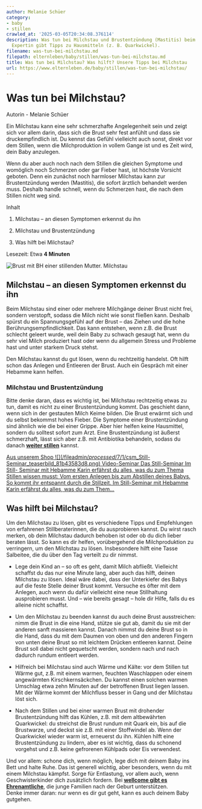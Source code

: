 ```yaml
---
author: Melanie Schüer
category:
- baby
- stillen
crawled_at: '2025-03-05T20:34:08.376114'
description: Was tun bei Milchstau und Brustentzündung (Mastitis) beim Stillen? Unsere
  Expertin gibt Tipps zu Hausmitteln (z. B. Quarkwickel).
filename: was-tun-bei-milchstau.md
filepath: elternleben/baby/stillen/was-tun-bei-milchstau.md
title: Was tun bei Milchstau? Was hilft? Unsere Tipps bei Milchstau
url: https://www.elternleben.de/baby/stillen/was-tun-bei-milchstau/
---
```


#  Was tun bei Milchstau?

Autorin - Melanie Schüer

Ein Milchstau kann eine sehr schmerzhafte Angelegenheit sein und zeigt sich
vor allem darin, dass sich die Brust sehr fest anfühlt und dass sie
druckempfindlich ist. Du kennst das Gefühl vielleicht auch sonst, direkt vor
dem Stillen, wenn die Milchproduktion in vollem Gange ist und es Zeit wird,
dein Baby anzulegen.

Wenn du aber auch noch nach dem Stillen die gleichen Symptome und womöglich
noch Schmerzen oder gar Fieber hast, ist höchste Vorsicht geboten. Denn ein
zunächst noch harmloser Milchstau kann zur Brustentzündung werden (Mastitis),
die sofort ärztlich behandelt werden muss. Deshalb handle schnell, wenn du
Schmerzen hast, die nach dem Stillen nicht weg sind.

Inhalt

1. Milchstau – an diesen Symptomen erkennst du ihn

2. Milchstau und Brustentzündung

3. Was hilft bei Milchstau?

Lesezeit: Etwa **4 Minuten**

![Brust mit BH einer stillenden Mutter.
Milchstau](/fileadmin/_processed_/2/b/csm_Ha__ufige_Fragen_Q_A_Was_tun_bei_Milchstau_shutterstock_1479532298_KLEIN_7421a8672f.jpg)

##  Milchstau – an diesen Symptomen erkennst du ihn

Beim Milchstau sind einer oder mehrere Milchgänge deiner Brust nicht frei,
sondern verstopft, sodass die Milch nicht wie sonst fließen kann. Deshalb
spürst du ein Spannungsgefühl auf der Brust – das Ziehen und die hohe
Berührungsempfindlichkeit. Das kann entstehen, wenn z.B. die Brust schlecht
geleert wurde, weil dein Baby zu schwach gesaugt hat, wenn du sehr viel Milch
produziert hast oder wenn du allgemein Stress und Probleme hast und unter
starkem Druck stehst.

Den Milchstau kannst du gut lösen, wenn du rechtzeitig handelst. Oft hilft
schon das Anlegen und Entleeren der Brust. Auch ein Gespräch mit einer Hebamme
kann helfen.

###  Milchstau und Brustentzündung

Bitte denke daran, dass es wichtig ist, bei Milchstau rechtzeitig etwas zu
tun, damit es nicht zu einer Brustentzündung kommt. Das geschieht dann, wenn
sich in der gestauten Milch Keime bilden. Die Brust erwärmt sich und du selbst
bekommst hohes Fieber. Die Symptome einer Brustentzündung sind ähnlich wie die
bei einer Grippe. Aber hier helfen keine Hausmittel, sondern du solltest
sofort zum Arzt. Eine Brustentzündung ist äußerst schmerzhaft, lässt sich aber
z.B. mit Antibiotika behandeln, sodass du danach **[weiter
stillen](https://www.elternleben.de/baby/stillen/stillen-klappt-nicht/)**
kannst.

[ Aus unserem Shop ![](/fileadmin/_processed_/7/1/csm_Still-
Seminar_teaserbild_81b43583d8.png) Video-Seminar Das Still-Seminar Im Still-
Seminar mit Hebamme Karin erfährst du alles, was du zum Thema Stillen wissen
musst: Vom ersten Anlegen bis zum Abstillen deines Babys. So kommt ihr
entspannt durch die Stillzeit. Im Still-Seminar mit Hebamme Karin erfährst du
alles, was du zum Them…  ](/shop/still-seminar/)

##  Was hilft bei Milchstau?

Um den Milchstau zu lösen, gibt es verschiedene Tipps und Empfehlungen von
erfahrenen Stillberaterinnen, die du ausprobieren kannst. Du wirst rasch
merken, ob dein Milchstau dadurch behoben ist oder ob du dich lieber beraten
lässt. So kann es dir helfen, vorübergehend die Milchproduktion zu verringern,
um den Milchstau zu lösen. Insbesondere hilft eine Tasse Salbeitee, die du
über den Tag verteilt zu dir nimmst.  

  * Lege dein Kind an – so oft es geht, damit Milch abfließt. Vielleicht schaffst du das nur eine Minute lang, aber auch das hilft, deinen Milchstau zu lösen. Ideal wäre dabei, dass der Unterkiefer des Babys auf die feste Stelle deiner Brust kommt. Versuche es öfter mit dem Anlegen, auch wenn du dafür vielleicht eine neue Stillhaltung ausprobieren musst. Und – wie bereits gesagt – hole dir Hilfe, falls du es alleine nicht schaffst.  

  * Um den Milchstau zu beenden kannst du auch deine Brust ausstreichen: nimm die Brust in die eine Hand, stütze sie gut ab, damit du sie mit der anderen sanft massieren kannst. Danach nimmst du deine Brust so in die Hand, dass du mit dem Daumen von oben und den anderen Fingern von unten deine Brust so mit leichtem Drücken entleeren kannst. Deine Brust soll dabei nicht gequetscht werden, sondern nach und nach dadurch rundum entleert werden.  

  * Hilfreich bei Milchstau sind auch Wärme und Kälte: vor dem Stillen tut Wärme gut, z.B. mit einem warmen, feuchten Waschlappen oder einem angewärmten Kirschkernsäckchen. Du kannst einen solchen warmen Umschlag etwa zehn Minuten auf der betroffenen Brust liegen lassen. Mit der Wärme kommt der Milchfluss besser in Gang und der Milchstau löst sich.  

  * Nach dem Stillen und bei einer warmen Brust mit drohender Brustentzündung hilft das Kühlen, z.B. mit dem altbewährten Quarkwickel: du streichst die Brust rundum mit Quark ein, bis auf die Brustwarze, und deckst sie z.B. mit einer Stoffwindel ab. Wenn der Quarkwickel wieder warm ist, erneuerst du ihn. Kühlen hilft eine Brustentzündung zu lindern, aber es ist wichtig, dass du schonend vorgehst und z.B. keine gefrorenen Kühlpads oder Eis verwendest.

Und vor allem: schone dich, wenn möglich, lege dich mit deinem Baby ins Bett
und halte Ruhe. Das ist generell wichtig, aber besonders, wenn du mit einem
Milchstau kämpfst. Sorge für Entlastung, vor allem auch, wenn
Geschwisterkinder dich zusätzlich fordern. Bei [**wellcome gibt es
Ehrenamtliche**](https://www.wellcome-online.de/ "Opens external link in new
window"), die junge Familien nach der Geburt unterstützen.  
Denke immer daran: nur wenn es dir gut geht, kann es auch deinem Baby
gutgehen.

